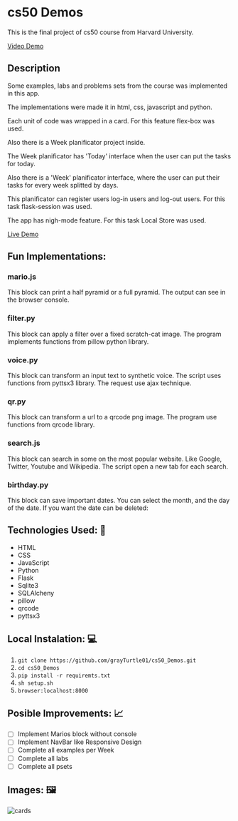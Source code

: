 # cs50 Demos

This is the final project of cs50 course from Harvard University.

[Video Demo](https://youtu.be/aGzm9kANVbg)

## Description

Some examples, labs and problems sets from the course was implemented in this app.

The implementations were made it in html, css, javascript and python.

Each unit of code was wrapped in a card. For this feature flex-box was used.

Also there is a  Week planificator project inside.

The Week planificator has 'Today' interface when the user can put the tasks for today.

Also there is a 'Week' planificator interface, where the user can put their tasks for every week splitted by days.

This planificator can register users log-in users and log-out users. For this task flask-session was used. 

The app has nigh-mode feature. For this task Local Store was used.

[Live Demo](https://grayturtle.pythonanywhere.com/)

## Fun Implementations:
### mario.js
This block can print a half pyramid or a full pyramid.
The output can see in the browser console.

### filter.py
This block can apply a filter over a fixed scratch-cat image.
The program implements functions from pillow python library.

### voice.py
This block can transform an input text to synthetic voice.
The script uses functions from pyttsx3 library.
The request use ajax technique.

### qr.py
This block can transform a url to a qrcode png image.
The program use functions from qrcode library.

### search.js
This block can search in some on the most popular website.
Like Google, Twitter, Youtube and Wikipedia.
The script open a new tab for each search.

### birthday.py
This block can save important dates.
You can select the month, and the day of the date.
If you want the date can be deleted:


## Technologies Used: 🧰

* HTML
* CSS
* JavaScript
* Python
* Flask
* Sqlite3
* SQLAlcheny
* pillow
* qrcode
* pyttsx3


## Local Instalation: 💻
1. `git clone https://github.com/grayTurtle01/cs50_Demos.git`
2. `cd cs50_Demos`
3. `pip install -r requiremts.txt` 
4. `sh setup.sh`
5. `browser:localhost:8000`

## Posible Improvements: 📈
- [ ] Implement Marios block without console
- [ ] Implement NavBar like Responsive Design
- [ ] Complete all examples per Week
- [ ] Complete all labs 
- [ ] Complete all psets 

## Images: 🖼️
![cards](https://res.cloudinary.com/dqxtoises/image/upload/v1632904463/2021-09-29-031514_545x548_scrot_xlrqr4.png)
